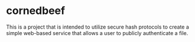 cornedbeef
==========
This is a project that is intended to utilize secure hash protocols to create a simple web-based service that allows a user to publicly authenticate a file.
